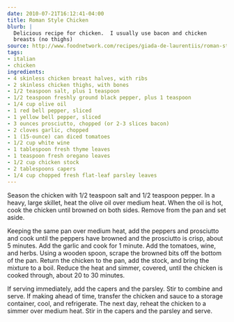 ```yaml
---
date: 2010-07-21T16:12:41-04:00
title: Roman Style Chicken
blurb: |
  Delicious recipe for chicken.  I usually use bacon and chicken
  breasts (no thighs)
source: http://www.foodnetwork.com/recipes/giada-de-laurentiis/roman-style-chicken-recipe/index.html
tags:
- italian
- chicken
ingredients:
- 4 skinless chicken breast halves, with ribs
- 2 skinless chicken thighs, with bones
- 1/2 teaspoon salt, plus 1 teaspoon
- 1/2 teaspoon freshly ground black pepper, plus 1 teaspoon
- 1/4 cup olive oil
- 1 red bell pepper, sliced
- 1 yellow bell pepper, sliced
- 3 ounces prosciutto, chopped (or 2-3 slices bacon)
- 2 cloves garlic, chopped
- 1 (15-ounce) can diced tomatoes
- 1/2 cup white wine
- 1 tablespoon fresh thyme leaves
- 1 teaspoon fresh oregano leaves
- 1/2 cup chicken stock
- 2 tablespoons capers
- 1/4 cup chopped fresh flat-leaf parsley leaves
---
```


Season the chicken with 1/2 teaspoon salt and 1/2 teaspoon pepper. In a
heavy, large skillet, heat the olive oil over medium heat. When the oil is
hot, cook the chicken until browned on both sides. Remove from the pan and
set aside.

Keeping the same pan over medium heat, add the peppers and prosciutto and
cook until the peppers have browned and the prosciutto is crisp, about 5
minutes. Add the garlic and cook for 1 minute. Add the tomatoes, wine, and
herbs. Using a wooden spoon, scrape the browned bits off the bottom of the
pan. Return the chicken to the pan, add the stock, and bring the mixture to
a boil. Reduce the heat and simmer, covered, until the chicken is cooked
through, about 20 to 30 minutes.

If serving immediately, add the capers and the parsley. Stir to combine and
serve. If making ahead of time, transfer the chicken and sauce to a storage
container, cool, and refrigerate. The next day, reheat the chicken to a
simmer over medium heat. Stir in the capers and the parsley and serve.
